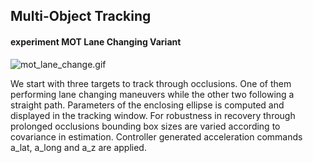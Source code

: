 ## Multi-Object Tracking


#### experiment MOT Lane Changing Variant

![mot_lane_change.gif](./gifs/mot_lane_change.gif)

We start with three targets to track through occlusions. One of them performing lane changing maneuvers while the other two following a straight path. Parameters of the enclosing ellipse is computed and displayed in the tracking window.
For robustness in recovery through prolonged occlusions bounding box sizes are varied according to covariance in estimation.
Controller generated acceleration commands a_lat, a_long and a_z are applied.


